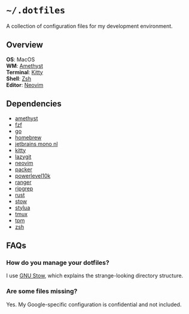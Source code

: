 # `~/.dotfiles`

A collection of configuration files for my development environment.

## Overview

**OS**: MacOS \
**WM**: [Amethyst](https://github.com/ianyh/Amethyst) \
**Terminal**: [Kitty](https://sw.kovidgoyal.net/kitty) \
**Shell**: [Zsh](https://www.zsh.org/) \
**Editor**: [Neovim](https://neovim.io)

## Dependencies

*   [amethyst](https://github.com/ianyh/Amethyst)
*   [fzf](https://github.com/junegunn/fzf)
*   [go](https://golang.org/)
*   [homebrew](https://brew.sh/)
*   [jetbrains mono nl](https://www.jetbrains.com/lp/mono/)
*   [kitty](https://sw.kovidgoyal.net/kitty)
*   [lazygit](https://github.com/jesseduffield/lazygit)
*   [neovim](https://neovim.io)
*   [packer](https://github.com/wbthomason/packer.nvim)
*   [powerlevel10k](https://github.com/romkatv/powerlevel10k)
*   [ranger](https://github.com/ranger/ranger)
*   [ripgrep](https://github.com/BurntSushi/ripgrep)
*   [rust](https://www.rust-lang.org/)
*   [stow](https://www.gnu.org/software/stow/manual/stow.html)
*   [stylua](https://github.com/JohnnyMorganz/StyLua)
*   [tmux](https://github.com/tmux/tmux)
*   [tpm](https://github.com/tmux-plugins/tpm)
*   [zsh](https://www.zsh.org/)

## FAQs

### How do you manage your dotfiles?

I use [GNU Stow](https://www.gnu.org/software/stow/manual/stow.html), which
explains the strange-looking directory structure.

### Are some files missing?

Yes. My Google-specific configuration is confidential and not included.
